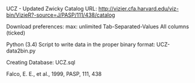 UCZ - Updated Zwicky Catalog URL:
http://vizier.cfa.harvard.edu/viz-bin/VizieR?-source=J/PASP/111/438/catalog


Download preferences: 
max: unlimited 
Tab-Separated-Values 
All columns (ticked)

Python (3.4) Script to write data in the proper binary format:
UCZ-data2bin.py

Creating Database:
UCZ.sql

Falco, E. E., et al., 1999, PASP, 111, 438